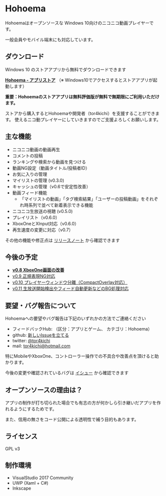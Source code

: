 # Hohoema

Hohoemaはオープンソースな Windows 10向けのニコニコ動画プレイヤーです。

一般会員やモバイル端末にも対応しています。

## ダウンロード

Windows 10 のストアアプリから無料でダウンロードできます

**[Hohoema - アプリストア](https://www.microsoft.com/ja-jp/store/p/hohoema/9nblggh4rxt6)**
（※ Windows10でアクセスするとストアアプリが起動します）


**重要：Hohoemaのストアアプリは無料評価版が無料で無期限にご利用いただけます。**

ストアから購入するとHohoemaや開発者（tor4kichi）を支援することができます。
使えるニコ動プレイヤーにしていきますのでご支援よろしくお願いします。

## 主な機能

* ニコニコ動画の動画再生
* コメントの投稿
* ランキングや検索から動画を見つける
* 動画NG設定（動画タイトル/投稿者ID）
* お気に入りの管理
* マイリストの管理 (v0.3.0)
* キャッシュの管理（v0.6で安定性改善）
* 動画フィード機能
  * 「マイリストの動画」「タグ検索結果」「ユーザーの投稿動画」をそれぞれ時系列で並べて新着表示できる機能
* ニコニコ生放送の視聴 (v0.5.0) 
* プレイリスト（v0.6.0）
* XboxOneとXInput対応（v0.6.0）
* 再生速度の変更に対応（v0.7）
 

その他の機能や修正点は [リリースノート](https://github.com/tor4kichi/Hohoema/wiki/%E3%83%AA%E3%83%AA%E3%83%BC%E3%82%B9%E3%83%8E%E3%83%BC%E3%83%88) から確認できます



## 今後の予定

* **[v0.8 XboxOne画面の改善](https://github.com/tor4kichi/Hohoema/milestone/15)**
* [v0.9 正規表現NG対応](https://github.com/tor4kichi/Hohoema/milestone/14)
* [v0.10 プレイヤーウィンドウ分離（CompactOverlay対応）](https://github.com/tor4kichi/Hohoema/milestone/16)
* [v0.11 生放送開始検出やフィード自動更新などのBG処理対応](https://github.com/tor4kichi/Hohoema/milestone/4)


## 要望・バグ報告について

Hohoemaへの要望やバグ報告は下記のいずれかの方法でご連絡ください

* フィードバックHub: （区分：アプリとゲーム、 カテゴリ：Hohoema）
* github: [新しいIssueを立てる](https://github.com/tor4kichi/Hohoema/issues)
* twitter: [@tor4kichi](https://twitter.com/tor4kichi)
* mail: tor4kichi@hotmail.com

特にMobileやXboxOne、コントローラー操作での不具合や改善点を頂けると助かります。

今後の変更や確認されているバグは [イシュー](https://github.com/tor4kichi/Hohoema/issues) から確認できます


## オープンソースの理由は？

アプリの制作が打ち切られた場合でも有志の方が何かしら引き継いだアプリを作れるようにするためです。

また、信用の無さをコード公開による透明性で補う目的もあります。

## ライセンス

GPL v3


## 制作環境

* VisualStudio 2017 Community
* UWP (Xaml + C#)
* Inkscape
